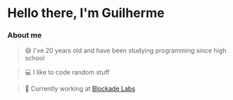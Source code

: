 # Hello there, I'm Guilherme

### About me

> 😄 I've 20 years old and have been studying programming since high school

> :computer: I like to code random stuff

> :construction_worker: Currently working at [Blockade Labs](https://twitter.com/BlockadeLabs)
